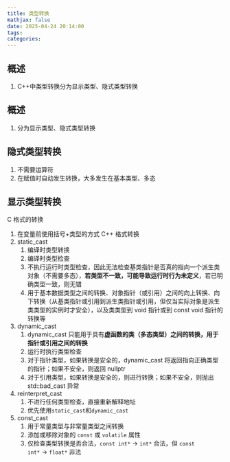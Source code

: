 ```yaml
---
title: 类型转换
mathjax: false
date: 2025-04-24 20:14:00
tags:
categories:
---
```


## 概述
1. C++中类型转换分为显示类型、隐式类型转换
<!-- less -->

## 概述
1. 分为显示类型、隐式类型转换

## 隐式类型转换
1. 不需要运算符
2. 在赋值时自动发生转换，大多发生在基本类型、多态
## 显示类型转换
C 格式的转换
1. 在变量前使用括号+类型的方式
C++ 格式转换
1. static_cast
    1. 编译时类型转换
    2. 编译时类型检查
    3. 不执行运行时类型检查，因此无法检查基类指针是否真的指向一个派生类对象（不需要多态），**若类型不一致，可能导致运行时行为未定义**，若已明确类型一致，则无错
    4. 用于基本数据类型之间的转换、对象指针（或引用）之间的向上转换、向下转换（从基类指针或引用到派生类指针或引用，但仅当实际对象是派生类类型的实例时才安全），以及类类型到 void 指针或到 const void 指针的转换等
2. dynamic_cast
    1. dynamic_cast 只能用于具有**虚函数的类（多态类型）之间的转换，用于指针或引用之间的转换**
    2. 运行时执行类型检查
    3. 对于指针类型，如果转换是安全的，dynamic_cast 将返回指向正确类型的指针；如果不安全，则返回 nullptr
    4. 对于引用类型，如果转换是安全的，则进行转换；如果不安全，则抛出 std::bad_cast 异常
3. reinterpret_cast
    1. 不进行任何类型检查，直接重新解释地址
    2. 优先使用`static_cast`和`dynamic_cast`
4. const_cast
    1. 用于常量类型与非常量类型之间转换
    2. 添加或移除对象的 `const` 或 `volatile` 属性
    3. 仅检查类型转换是否合法，`const int*` → `int*` 合法，但 `const int*` → `float*` 非法